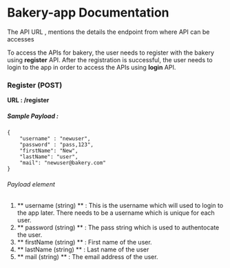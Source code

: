 # Bakery-app Documentation

The API URL , mentions the details the endpoint from where API can be accesses

To access the APIs for bakery, the user needs to register with the bakery using **register** API.
After the registration is successful, the user needs to login to the app in order to access the APIs using **login** API.

### Register (POST)
**URL : /register**
##### Sample Payload :
```
{
    "username" : "newuser",
    "password" : "pass,123",
    "firstName": "New",
    "lastName": "user",
    "mail": "newuser@bakery.com"
}
```
###### Payload element
1. ** username (string) ** : This is the username which will used to login to the app later. There needs to be a username which is unique for each user.
2. ** password (string) ** : The pass string which is used to authentocate the user.
3. ** firstName (string) ** : First name of the user.
4. ** lastName (string) ** : Last name of the user
5. ** mail (string) ** : The email address of the user.


